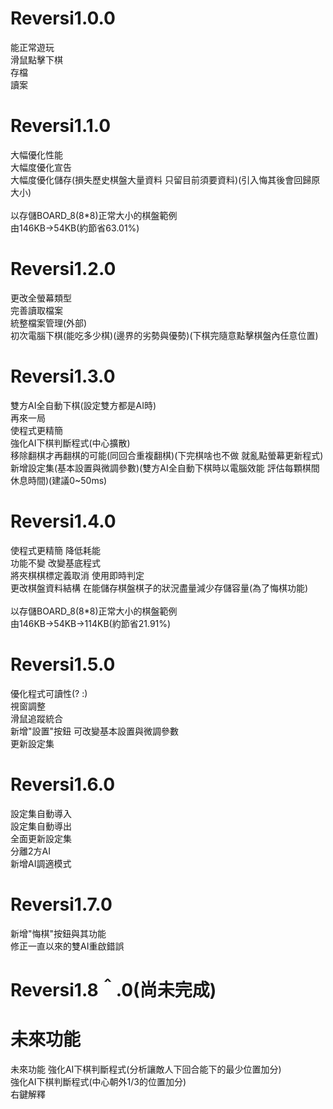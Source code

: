 # Reversi1.0.0
能正常遊玩<br>
滑鼠點擊下棋<br>
存檔<br>
讀案<br>

# Reversi1.1.0
大幅優化性能<br>
大幅度優化宣告<br>
大幅度優化儲存(損失歷史棋盤大量資料 只留目前須要資料)(引入悔其後會回歸原大小)<br>
<br>
以存儲BOARD_8(8*8)正常大小的棋盤範例<br>
由146KB->54KB(約節省63.01%)<br>

# Reversi1.2.0
更改全螢幕類型<br>
完善讀取檔案<br>
統整檔案管理(外部)<br>
初次電腦下棋(能吃多少棋)(邊界的劣勢與優勢)(下棋完隨意點擊棋盤內任意位置)<br>

# Reversi1.3.0
雙方AI全自動下棋(設定雙方都是AI時)<br>
再來一局<br>
使程式更精簡<br>
強化AI下棋判斷程式(中心擴散)<br>
移除翻棋才再翻棋的可能(同回合重複翻棋)(下完棋啥也不做 就亂點螢幕更新程式)<br>
新增設定集(基本設置與微調參數)(雙方AI全自動下棋時以電腦效能 評估每顆棋間休息時間)(建議0~50ms)<br>

# Reversi1.4.0
使程式更精簡 降低耗能<br>
功能不變 改變基底程式<br>
將夾棋棋標定義取消 使用即時判定<br>
更改棋盤資料結構 在能儲存棋盤棋子的狀況盡量減少存儲容量(為了悔棋功能)<br>
<br>
以存儲BOARD_8(8*8)正常大小的棋盤範例<br>
由146KB->54KB->114KB(約節省21.91%)<br>

# Reversi1.5.0
優化程式可讀性(? :)<br>
視窗調整<br>
滑鼠追蹤統合<br>
新增"設置"按鈕 可改變基本設置與微調參數<br>
更新設定集<br>

# Reversi1.6.0
設定集自動導入<br>
設定集自動導出<br>
全面更新設定集<br>
分離2方AI<br>
新增AI調適模式<br>

# Reversi1.7.0
新增"悔棋"按鈕與其功能<br>
修正一直以來的雙AI重啟錯誤<br>

# Reversi1.8＾.0(尚未完成)

# 未來功能
未來功能
強化AI下棋判斷程式(分析讓敵人下回合能下的最少位置加分)<br>
強化AI下棋判斷程式(中心朝外1/3的位置加分)<br>
右鍵解釋<br>


